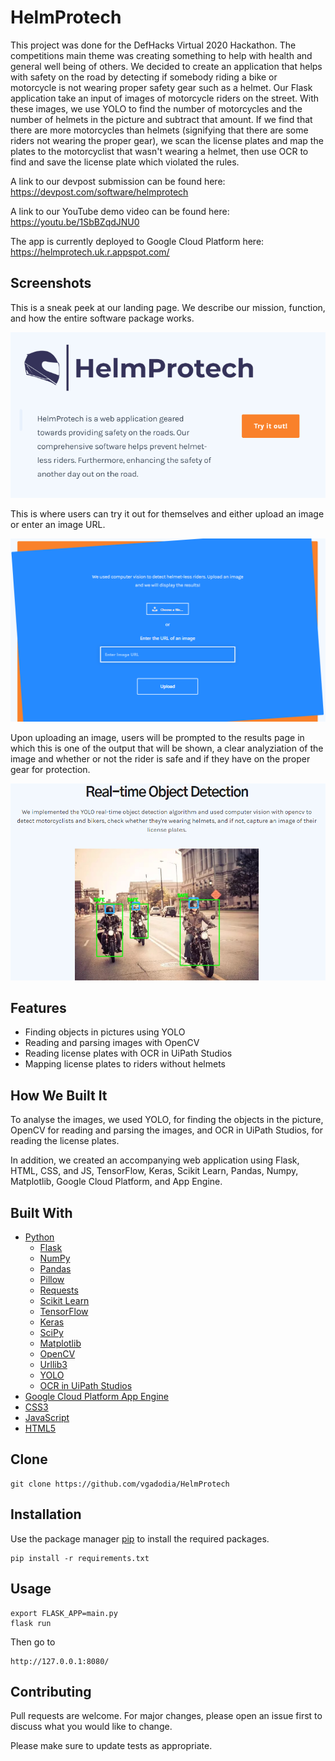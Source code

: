 # HelmProtech
This project was done for the DefHacks Virtual 2020 Hackathon. The competitions main theme was creating something to help with health and general well being of others. We decided to create an application that helps with safety on the road by detecting if somebody riding a bike or motorcycle is not wearing proper safety gear such as a helmet. Our Flask application take an input of images of motorcycle riders on the street. With these images, we use YOLO to find the number of motorcycles and the number of helmets in the picture and subtract that amount. If we find that there are more motorcycles than helmets (signifying that there are some riders not wearing the proper gear), we scan the license plates and map the plates to the motorcyclist that wasn't wearing a helmet, then use OCR to find and save the license plate which violated the rules.

A link to our devpost submission can be found here: https://devpost.com/software/helmprotech

A link to our YouTube demo video can be found here: https://youtu.be/1SbBZqdJNU0

The app is currently deployed to Google Cloud Platform here: https://helmprotech.uk.r.appspot.com/

## Screenshots 

This is a sneak peek at our landing page. We describe our mission, function, and how the entire software package works. 

![](landing.png)

This is where users can try it out for themselves and either upload an image or enter an image URL.

![](upload.png)

Upon uploading an image, users will be prompted to the results page in which this is one of the output that will be shown, a clear analyziation of the image and whether or not the rider is safe and if they have on the proper gear for protection.

![](objectDetect.png)

## Features

* Finding objects in pictures using YOLO
* Reading and parsing images with OpenCV
* Reading license plates with OCR in UiPath Studios
* Mapping license plates to riders without helmets

## How We Built It

To analyse the images, we used YOLO, for finding the objects in the picture, OpenCV for reading and parsing the images, and OCR in UiPath Studios, for reading the license plates.

In addition, we created an accompanying web application using Flask, HTML, CSS, and JS, TensorFlow, Keras, Scikit Learn, Pandas, Numpy, Matplotlib, Google Cloud Platform, and App Engine.

## Built With

* [Python](https://www.python.org/)
   * [Flask](https://flask.palletsprojects.com/)
   * [NumPy](https://numpy.org/)
   * [Pandas](https://pandas.pydata.org/)
   * [Pillow](https://pillow.readthedocs.io/)
   * [Requests](https://requests.readthedocs.io/en/master/)
   * [Scikit Learn](https://scikit-learn.org/)
   * [TensorFlow](https://www.tensorflow.org/)
   * [Keras](https://keras.io/)
   * [SciPy](https://www.scipy.org/)
   * [Matplotlib](https://matplotlib.org/)
   * [OpenCV](https://opencv.org/)
   * [Urllib3](https://urllib3.readthedocs.io/en/latest/)
   * [YOLO](https://www.pyimagesearch.com/2018/11/12/yolo-object-detection-with-opencv/)
   * [OCR in UiPath Studios](https://docs.uipath.com/studio/docs/example-of-using-ocr-and-image-automation)
* [Google Cloud Platform App Engine](https://cloud.google.com/appengine/docs/python)
* [CSS3](https://developer.mozilla.org/en-US/docs/Archive/CSS3#:~:text=CSS3%20is%20the%20latest%20evolution,flexible%20box%20or%20grid%20layouts.)
* [JavaScript](https://www.javascript.com/)
* [HTML5](https://developer.mozilla.org/en-US/docs/Web/Guide/HTML/HTML5)


## Clone

```
git clone https://github.com/vgadodia/HelmProtech
```

## Installation

Use the package manager [pip](https://pip.pypa.io/en/stable/) to install the required packages.

```
pip install -r requirements.txt
```

## Usage

```
export FLASK_APP=main.py
flask run
```
Then go to 
```
http://127.0.0.1:8080/
```

## Contributing

Pull requests are welcome. For major changes, please open an issue first to discuss what you would like to change.

Please make sure to update tests as appropriate.
